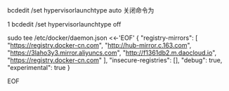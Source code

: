 bcdedit /set hypervisorlaunchtype auto
关闭命令为

1
bcdedit /set hypervisorlaunchtype off

sudo tee /etc/docker/daemon.json <<-'EOF'
{
  "registry-mirrors": [
    "https://registry.docker-cn.com",
    "http://hub-mirror.c.163.com",
    "https://3laho3y3.mirror.aliyuncs.com",
    "http://f1361db2.m.daocloud.io",
    "https://registry.docker-cn.com"
  ],
  "insecure-registries": [],
  "debug": true,
  "experimental": true
}

EOF
